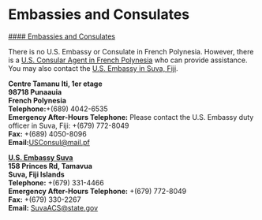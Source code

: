 # Embassies and Consulates

[#### Embassies and Consulates](javascript:void(0); "Embassies and Consulates")

There is no U.S. Embassy or Consulate in French Polynesia. However, there is a [U.S. Consular Agent in French Polynesia](mailto:usconsul@mail.pf) who can provide assistance. You may also contact the [U.S. Embassy in Suva, Fiji](https://fj.usembassy.gov/).

**Centre Tamanu Iti, 1er etage  
98718 Punaauia  
French Polynesia  
Telephone:**+(689) 4042-6535  
**Emergency After-Hours Telephone:** Please contact the U.S. Embassy duty officer in Suva, Fiji: +(679) 772-8049  
**Fax:** +(689) 4050-8096  
**Email:**[USConsul@mail.pf](mailto:USConsul@mail.pf)

**[U.S. Embassy Suva](https://fj.usembassy.gov/)  
158 Princes Rd, Tamavua  
Suva, Fiji Islands  
Telephone:** +(679) 331-4466  
**Emergency After-Hours Telephone:** +(679) 772-8049  
**Fax:** +(679) 330-2267  
**Email:** [SuvaACS@state.gov](mailto:suvaacs@state.gov)
